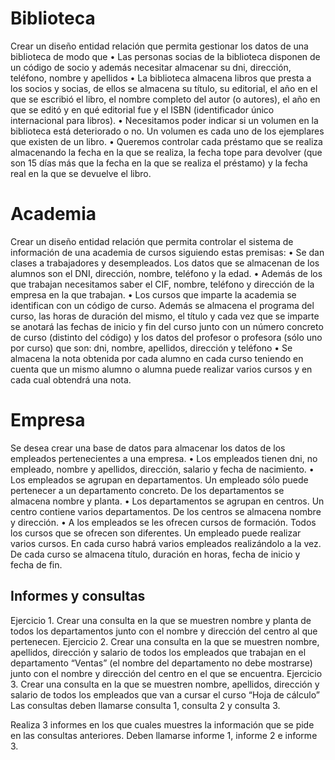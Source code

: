 # Biblioteca

Crear un diseño entidad relación que permita gestionar los datos de una biblioteca de modo que
• Las personas socias de la biblioteca disponen de un código de socio y además necesitar
almacenar su dni, dirección, teléfono, nombre y apellidos
• La biblioteca almacena libros que presta a los socios y socias, de ellos se almacena su título,
su editorial, el año en el que se escribió el libro, el nombre completo del autor (o autores), el
año en que se editó y en qué editorial fue y el ISBN (identificador único internacional para
libros).
• Necesitamos poder indicar si un volumen en la biblioteca está deteriorado o no. Un volumen
es cada uno de los ejemplares que existen de un libro.
• Queremos controlar cada préstamo que se realiza almacenando la fecha en la que se realiza,
la fecha tope para devolver (que son 15 días más que la fecha en la que se realiza el
préstamo) y la fecha real en la que se devuelve el libro.

# Academia 

Crear un diseño entidad relación que permita controlar el sistema de información de una
academia de cursos siguiendo estas premisas:
• Se dan clases a trabajadores y desempleados. Los datos que se almacenan de los
alumnos son el DNI, dirección, nombre, teléfono y la edad.
• Además de los que trabajan necesitamos saber el CIF, nombre, teléfono y dirección
de la empresa en la que trabajan.
• Los cursos que imparte la academia se identifican con un código de curso. Además
se almacena el programa del curso, las horas de duración del mismo, el título y
cada vez que se imparte se anotará las fechas de inicio y fin del curso junto con un
número concreto de curso (distinto del código) y los datos del profesor o profesora
(sólo uno por curso) que son: dni, nombre, apellidos, dirección y teléfono
• Se almacena la nota obtenida por cada alumno en cada curso teniendo en cuenta
que un mismo alumno o alumna puede realizar varios cursos y en cada cual
obtendrá una nota.

# Empresa

Se desea crear una base de datos para almacenar los datos de los empleados
pertenecientes a una empresa.
• Los empleados tienen dni, no empleado, nombre y apellidos, dirección, salario y
fecha de nacimiento.
• Los empleados se agrupan en departamentos. Un empleado sólo puede pertenecer
a un departamento concreto. De los departamentos se almacena nombre y planta.
• Los departamentos se agrupan en centros. Un centro contiene varios
departamentos. De los centros se almacena nombre y dirección.
• A los empleados se les ofrecen cursos de formación. Todos los cursos que se
ofrecen son diferentes. Un empleado puede realizar varios cursos. En cada curso
habrá varios empleados realizándolo a la vez. De cada curso se almacena título,
duración en horas, fecha de inicio y fecha de fin.

## Informes y consultas

Ejercicio 1. Crear una consulta en la que se muestren nombre y planta de
todos los departamentos junto con el nombre y dirección del centro al que
pertenecen.
Ejercicio 2. Crear una consulta en la que se muestren nombre, apellidos,
dirección y salario de todos los empleados que trabajan en el departamento
“Ventas” (el nombre del departamento no debe mostrarse) junto con el nombre
y dirección del centro en el que se encuentra.
Ejercicio 3. Crear una consulta en la que se muestren nombre, apellidos,
dirección y salario de todos los empleados que van a cursar el curso “Hoja de
cálculo”
Las consultas deben llamarse consulta 1, consulta 2 y consulta 3.

Realiza 3 informes en los que cuales muestres la información que se pide en
las consultas anteriores. Deben llamarse informe 1, informe 2 e informe 3.
